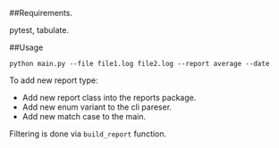 ##Requirements. 

pytest, tabulate.

##Usage 

`python main.py --file file1.log file2.log --report average --date `

To add new report type:
- Add new report class into the reports package. 
- Add new enum variant to the cli pareser.
- Add new match case to the main.

Filtering is done via `build_report` function.
